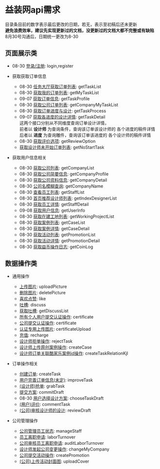 # 益装网api需求

目录条目前的数字表示最后更改的日期，若无，表示至初稿后还未更新  
**避免浪费效率，建议先实现更新过的文档，没更新过的文档大都不完整或有缺陷**   
8月30号沟通后，日期统一更改为8-30

## 页面展示类

- 08-30 [登录/注册](./api/login.md): login,register

- 获取获取订单信息

  - 08-30 [任务大厅获取订单列表](./api/getTaskList.md): getTaskList
  - 08-30 [获取我的订单列表](./api/getMyTaskList.md): getMyTaskList
  - 09-07 [获取订单信息](./api/getTaskProfile.md): getTaskProfile
  - 08-30 [获取公司订单列表](./api/getCompanyMyTaskList.md): getCompanyMyTaskList
  - 08-30 [获取订单进度与设计](./api/getTaskProcess.md): getTaskProcess
  - 09-07 [获取各进度的设计详情](./api/getTaskDetail.md): getTaskDetail  
    这两个接口分别从不同维度查询订单设计详情，  
    前者以 **设计师** 为查询条件，查询该订单该设计师的 各个进度的稿件详情  
    后者以 **进度** 为查询雕件，查询该订单该进度的 各个设计师的稿件详情
  - 08-30 [获取评价选项](./api/getReviewOption.md): getReviewOption
  - [获取设计师未开始订单列表](./api/noStartTask.md): getNoStartTask
  <!-- - [设计师获取订单进度详情](./api/getDesignerTaskProcess.md): getDesignerTaskProcess -->
  <!-- - [(用户)获取订单设计详情](./api/getTaskDraft.md): getTaskDraft -->
  <!-- - [(公司)查看订单详情](./api/getCompanyTaskDetail.md): getCompanyTaskDetail -->

- 获取用户信息相关

  - 08-30 [获取公司列表](./api/getCompanyList.md): getCompanyList
  - 08-30 [获取公司简要信息](./api/getCompanyProfile.md): getCompanyProfile  
  - 08-30 [获取公司资料信息](./api/getCompanyDetail.md): getCompanyDetail
  - 08-30 [公司名模糊查询](./api/getCompanyName.md): getCompanyName
  - 08-30 [查看员工列表](./api/getStaffList.md): getStaffList
  - 08-30 [首页推荐设计师列表](./api/getIndexDesignerList.md): getIndexDesignerList
  - 08-30 [获取员工详情](./api/getStaffDetail.md): getStaffDetail
  - 09-08 [获取用户信息](./api/getUserInfo.md): getUserInfo
  <!-- - [查看工地列表](./api/getCompanyProjectList.md): getCompanyProjectList -->
  - 08-30 [获取在建工地列表](./api/getWorkingProjectList.md): getWorkingProjectList
  - 08-30 [获取案例列表](./api/getCaseList.md): getCaseList
  - 08-30 [获取案例详情](./api/getCaseDetail.md): getCaseDetail
  - 08-30 [获取活动列表](./api/getPromotionList.md): getPromotionList
  - 08-30 [获取活动详情](./api/getPromotionDetail.md): getPromotionDetail
  - 08-30 [获取益币操作日志](./api/getCoinLog.md): getCoinLog
 

## 数据操作类

- 通用操作

  - [上传图片](./api/uploadPicture.md): uploadPicture
  - [删除图片](./api/deletePicture.md): deletePicture
  - [喜欢点赞](./api/like.md): like
  - [吐槽](./api/discuss.md): discuss
  - [获取吐槽](./api/getDiscussList.md): getDiscussList
  - [所有个人用户提交认证操作](api/personageCertificate.md): certificate
  - [公司提交认证操作](api/companyCertificate.md): certificate
  - [认证专用上传图片](./api/certificateUpload.md): certificateUpload
  - [充值](./api/recharge.md): recharge
  - [设计师拒单操作](./api/rejectTask.md): rejectTask
  - [设计师上传原创案例操作](./api/createCase.md): createCase
  - [设计师订单关联酷家乐案例id操作](./api/createTaskRelationKjl.md): createTaskRelationKjl


- 订单操作相关

  - [创建订单](./api/createTask.md): createTask
  - [用户完善订单信息(未定)](./api/improveTask.md): improveTask
  - [(设计师)抢单](./api/grabTask.md): grabTask
  - [提交方案](./api/commitDraft.md): commitDraft
  - 08-30 [用户选择设计方案](./api/chooseTaskDraft.md): chooseTaskDraft
  - [(用户)评价](./api/commentTask.md): commentTask
  - [(公司)审核设计师的设计](./api/reviewDraft.md): reviewDraft

- 公司管理操作

  - [公司管理员工状态](./api/manageStaff.md): manageStaff
  - [员工离职申请](./api/laborTurnover.md): laborTurnover
  - [公司审核员工离职申请](./api/auditLaborTurnover.md): auditLaborTurnover
  - [设计师发起公司变更操作](./api/changeMyCompany.md): changeMyCompany
  - [公司提交活动操作](./api/createPromotion.md): createPromotion
  - [(公司)上传活动封面图](./api/uploadCover.md): uploadCover